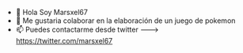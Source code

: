 - 👋 Hola Soy Marsxel67
- 💞️ Me gustaria colaborar en la elaboración de un juego de pokemon 
- 📫 Puedes contactarme desde twitter ---> https://twitter.com/marsxel67
